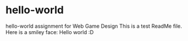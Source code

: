 # hello-world
hello-world assignment for Web Game Design
This is a test ReadMe file.
Here is a smiley face:
Hello world :D
